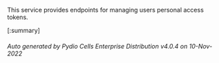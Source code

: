 






This service provides endpoints for managing users personal access tokens.

[:summary]

###### Auto generated by Pydio Cells Enterprise Distribution v4.0.4 on 10-Nov-2022
